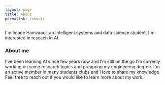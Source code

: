 ```yaml
---
layout: page
title: About
permalink: /about/
---
```

 I'm Imane Hamzaoui, an Intelligent systems and data science student, I'm interested in reseach in AI.

### About me

I've been learning AI since few years now and I'm still on the go.I'm currenly working on some research topics and preapring my engineering degree. I'm an active member in many students clubs and I love to share my knowledge.
Feel free to reach out if you would like to learn more about my work.
